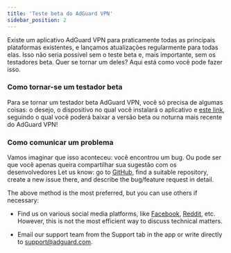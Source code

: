 ```yaml
---
title: 'Teste beta do AdGuard VPN'
sidebar_position: 2
---
```


Existe um aplicativo AdGuard VPN para praticamente todas as principais plataformas existentes, e lançamos atualizações regularmente para todas elas. Isso não seria possível sem o teste beta e, mais importante, sem os testadores beta. Quer se tornar um deles? Aqui está como você pode fazer isso.

### Como tornar-se um testador beta

Para se tornar um testador beta AdGuard VPN, você só precisa de algumas coisas: o desejo, o dispositivo no qual você instalará o aplicativo e [este link](https://adguard-vpn.com/en/beta.html), seguindo o qual você poderá baixar a versão beta ou noturna mais recente do AdGuard VPN!

### Como comunicar um problema

Vamos imaginar que isso aconteceu: você encontrou um bug. Ou pode ser que você apenas queira compartilhar sua sugestão com os desenvolvedores Let us know: go to [GitHub](https://github.com/AdguardTeam/), find a suitable repository, create a new issue there, and describe the bug/feature request in detail.

The above method is the most preferred, but you can use others if necessary:

- Find us on various social media platforms, like [Facebook](https://www.facebook.com/AdguardEn/), [Reddit](https://www.reddit.com/r/Adguard/), etc. However, this is not the most efficient way to discuss technical matters.

- Email our support team from the Support tab in the app or write directly to [support@adguard.com](mailto:support@adguard.com).
